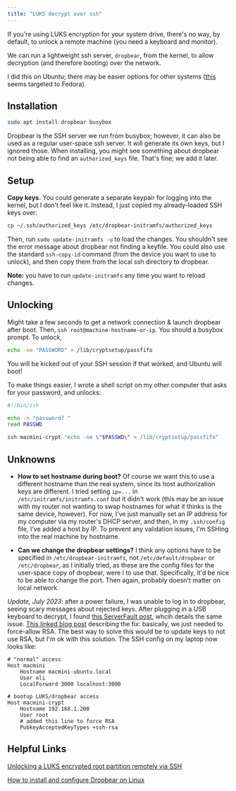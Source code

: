 ```yaml
---
title: "LUKS decrypt over ssh"
---
```


If you're using LUKS encryption for your system drive, there's no way, by
default, to unlock a remote machine (you need a keyboard and monitor).

We can run a lightweight ssh server, `dropbear`, from the kernel, to allow
decryption (and therefore booting) over the network.

I did this on Ubuntu; there may be easier options for other systems ([this][1]
seems targeted to Fedora).

## Installation
```bash
sudo apt install dropbear busybox
```
Dropbear is the SSH server we run from busybox; however, it can also be used as
a regular user-space ssh server. It will generate its own keys, but I ignored
those. When installing, you might see something about dropbear not being able
to find an `authorized_keys` file. That's fine; we add it later.

## Setup

**Copy keys.** You could generate a separate keypair for logging into the
kernel, but I don't feel like it. Instead, I just copied my already-loaded SSH
keys over:
   
```bash
cp ~/.ssh/authorized_keys /etc/dropbear-initramfs/authorized_keys
```

Then, run `sudo update-initramfs -u` to load the changes. You shouldn't see the
error message about dropbear not finding a keyfile. You could also use the
standard `ssh-copy-id` command (from the device you want to use to unlock), and
then copy them from the local ssh directory to dropbear.

**Note:** you have to run `update-initramfs` any time you want to reload
changes.

## Unlocking

Might take a few seconds to get a network connection & launch dropbear after
boot. Then, `ssh root@machine-hostname-or-ip`. You should a busybox prompt. To
unlock,

```bash
echo -ne "PASSWORD" > /lib/cryptsetup/passfifo
```

You will be kicked out of your SSH session if that worked, and Ubuntu will boot!

To make things easier, I wrote a shell script on my other computer that asks for
your password, and unlocks:

```bash
#!/bin/zsh

echo -n "password? "
read PASSWD

ssh macmini-crypt "echo -ne \"$PASSWD\" > /lib/cryptsetup/passfifo"
```

## Unknowns

- **How to set hostname during boot?** Of course we want this to use a different
  hostname than the real system, since its host authorization keys are
  different. I tried setting `ip=...` in `/etc/initramfs/initramfs.conf`
  but it didn't work (this may be an issue with my router not wanting to swap
  hostnames for what it thinks is the same device, however). For now, I've just
  manually set an IP address for my computer via my router's DHCP server, and
  then, in my `.ssh/config` file, I've added a host by IP. To prevent any
  validation issues, I'm SSHing into the real machine by hostname.
 
- **Can we change the dropbear settings?** I think any options have to be
  specified in `/etc/dropbear-initramfs`, not `/etc/default/dropbear` or
  `/etc/dropbear`, as I initially tried, as these are the config files for the
  user-space copy of dropbear, were I to use that. Specifically, it'd be nice to
  be able to change the port. Then again, probably doesn't matter on local
  network.

*Update, July 2023*: after a power failure, I was unable to log in to dropbear, seeing scary messages about rejected keys. After plugging in a USB keyboard to decrypt, I found [this ServerFault post](https://serverfault.com/questions/1080816/how-do-i-get-logs-from-my-dropbear-initramfs-ssh-host), whcih details the same issue. [This linked blog post](https://dev.to/bowmanjd/upgrade-ssh-client-keys-and-remote-servers-after-fedora-33-s-new-crypto-policy-47ag) describing the fix: basically, we just needed to force-allow RSA. The best way to solve this would be to update keys to not use RSA, but I'm ok with this solution. The SSH config on my laptop now looks like:

```
# "normal" access
Host macmini
    Hostname macmini-ubuntu.local
    User eli
    LocalForward 3000 localhost:3000

# bootup LUKS/dropbear access
Host macmini-crypt
    Hostname 192.168.1.200
    User root
    # added this line to force RSA
    PubkeyAcceptedKeyTypes +ssh-rsa
```
  
## Helpful Links

[Unlocking a LUKS encrypted root partition remotely via SSH][2]

[How to install and configure Dropbear on Linux][3]

[1]: https://github.com/dracut-crypt-ssh/dracut-crypt-ssh

[2]: http://blog.neutrino.es/2011/unlocking-a-luks-encrypted-root-partition-remotely-via-ssh/

[3]: https://linuxconfig.org/how-to-install-and-configure-dropbear-on-linux
